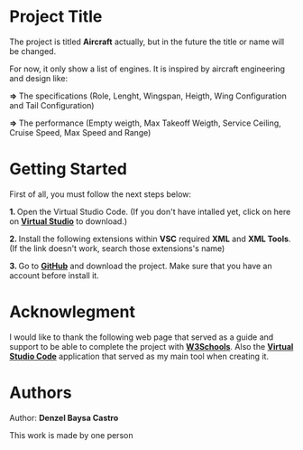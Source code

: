 # Project Title #
<p>The project is titled <b>Aircraft</b> actually, but in the future the title or name will be changed.</p>
<p>For now, it only show a list of engines. It is inspired by aircraft engineering and design like:</p>
<b>=> </b>The specifications (Role, Lenght, Wingspan, Heigth, Wing Configuration and Tail Configuration)

<b>=> </b>The performance (Empty weigth, Max Takeoff Weigth, Service Ceiling, Cruise Speed, Max Speed and Range)

# Getting Started #

First of all, you must follow the next steps below:

<b>1. </b> Open the Virtual Studio Code. (If you don't have intalled yet, click on here on <a href="https://code.visualstudio.com/download"><b>Virtual Studio</b></a> to download.)

<b>2. </b> Install the following extensions within <b>VSC</b> required <a ref="redhat.vscode-xml"><b>XML</b></a> and <a ref="DotJoshJohnson.xml"><b>XML Tools</b></a>. (If the link doesn't work, search those extensions's name)

<b>3. </b> Go to <a href="https://github.com/2DEN58/Airplane"><b>GitHub</b></a> and download the project. Make sure that you have an account before install it.

# Acknowlegment #
I would like to thank the following web page that served as a guide and support to be able to complete the project with <a href="https://www.google.com/search?q=w3schools&sca_esv=570067020&rlz=1C1FKPE_esES1075ES1075&ei=FQgbZfe4FIy0kdUPxpqt0AU&ved=0ahUKEwi3l97A-9eBAxUMWqQEHUZNC1oQ4dUDCBA&uact=5&oq=w3schools&gs_lp=Egxnd3Mtd2l6LXNlcnAiCXczc2Nob29sczIHEAAYigUYQzILEAAYgAQYsQMYgwEyCxAAGIAEGLEDGIMBMgsQABiABBixAxiDATILEAAYgAQYsQMYgwEyCxAAGIAEGLEDGIMBMgsQABiABBixAxiDATIFEAAYgAQyBRAAGIAEMgUQABiABEi-EFDfBFjPCHABeAGQAQCYAWmgAYsDqgEDMi4yuAEDyAEA-AEBwgIKEAAYRxjWBBiwA8ICChAAGIoFGLADGEPCAhYQLhiKBRjHARjRAxjIAxiwAxhD2AEBwgIGEAAYFhge4gMEGAAgQYgGAZAGC7oGBAgBGAg&sclient=gws-wiz-serp"><b>W3Schools</b></a>. Also the <a href="https://www.google.com/search?q=visual+studio+code+download&rlz=1C1FKPE_esES1075ES1075&oq=visual+studio+code+download&gs_lcrp=EgZjaHJvbWUyCQgAEEUYORiABDIHCAEQABiABDIHCAIQABiABDIHCAMQABiABDIHCAQQABiABDIHCAUQABiABDIHCAYQABiABDIHCAcQABiABDIHCAgQABiABDIHCAkQABiABNIBCDgwNzFqMGo3qAIAsAIA&sourceid=chrome&ie=UTF-8"><b>Virtual Studio Code</b></a> application that served as my main tool when creating it.

# Authors #
Author: <b>Denzel Baysa Castro</b>
<p>This work is made by one person</p>
